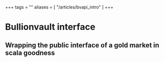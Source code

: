 +++
tags = ""
aliases = [ "/articles/bvapi_intro" ]
+++
# Bullionvault interface

## Wrapping the public interface of a gold market in scala goodness

[1]: http://www.uncarved.com/articles/bvapi_intro
[2]: http://www.uncarved.com/
[3]: http://www.uncarved.com/articles/contact
[4]: http://www.uncarved.com/login/
[5]: mailto:sean@uncarved.com
[6]: http://creativecommons.org/licenses/by-sa/4.0/
